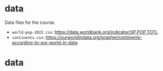 # data

Data files for the course.

- `world-pop-2022.csv`: https://data.worldbank.org/indicator/SP.POP.TOTL
- `continents.csv`: https://ourworldindata.org/grapher/continents-according-to-our-world-in-data
# data
